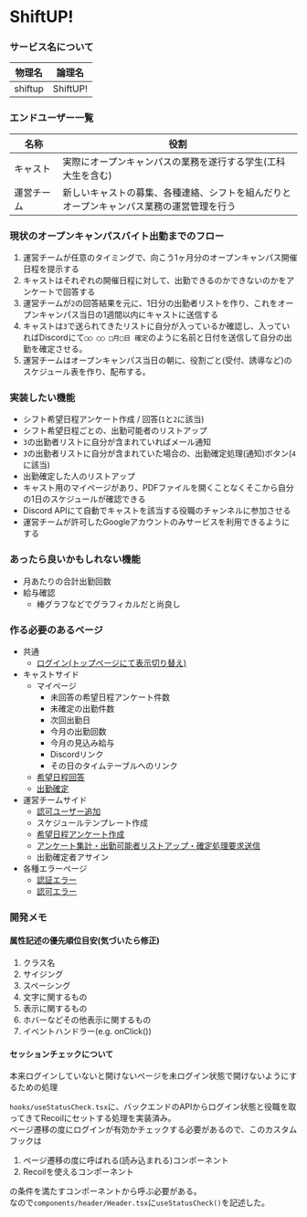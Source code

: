 ﻿# ShiftUP!

### サービス名について
| 物理名 | 論理名 |
| ---- | ---- |
| shiftup | ShiftUP!|

### エンドユーザー一覧
| 名称 | 役割 |
| ---- | ----|
| キャスト | 実際にオープンキャンパスの業務を遂行する学生(工科大生を含む) |
| 運営チーム | 新しいキャストの募集、各種連絡、シフトを組んだりと<br>オープンキャンパス業務の運営管理を行う |

### 現状のオープンキャンパスバイト出勤までのフロー
1. 運営チームが任意のタイミングで、向こう1ヶ月分のオープンキャンパス開催日程を提示する
2. キャストはそれぞれの開催日程に対して、出勤できるのかできないのかをアンケートで回答する
3. 運営チームが`2`の回答結果を元に、1日分の出勤者リストを作り、これをオープンキャンパス当日の1週間以内にキャストに送信する
4. キャストは`3`で送られてきたリストに自分が入っているか確認し、入っていればDiscordにて`◯◯ ◯◯ □月□日 確定`のように名前と日付を送信して自分の出勤を確定させる。
5. 運営チームはオープンキャンパス当日の朝に、役割ごと(受付、誘導など)のスケジュール表を作り、配布する。

### 実装したい機能
- シフト希望日程アンケート作成 / 回答(`1`と`2`に該当)
- シフト希望日程ごとの、出勤可能者のリストアップ
- `3`の出勤者リストに自分が含まれていればメール通知
- `3`の出勤者リストに自分が含まれていた場合の、出勤確定処理(通知)ボタン(`4`に該当)
- 出勤確定した人のリストアップ
- キャスト用のマイページがあり、PDFファイルを開くことなくそこから自分の1日のスケジュールが確認できる
- Discord APIにて自動でキャストを該当する役職のチャンネルに参加させる
- 運営チームが許可したGoogleアカウントのみサービスを利用できるようにする

### あったら良いかもしれない機能
- 月あたりの合計出勤回数
- 給与確認
  - 棒グラフなどでグラフィカルだと尚良し

### 作る必要のあるページ
- 共通
  - [ログイン(トップページにて表示切り替え)](https://shiftup.works/)
- キャストサイド
  - マイページ
    - 未回答の希望日程アンケート件数
    - 未確定の出勤件数
    - 次回出勤日
    - 今月の出勤回数
    - 今月の見込み給与
    - Discordリンク
    - その日のタイムテーブルへのリンク
  - [希望日程回答](https://shiftup.works/answer-survey)
  -  [出勤確定](https://shiftup.works/confirm-attendance)
- 運営チームサイド
  - [認可ユーザー追加](https://shiftup.works/management/add-approved-user)
  - スケジュールテンプレート作成
  - [希望日程アンケート作成](https://shiftup.works/management/create-survey)
  - [アンケート集計・出勤可能者リストアップ・確定処理要求送信](https://shiftup.works/management/tally-survey)
  - 出勤確定者アサイン
- 各種エラーページ
  - [認証エラー](https://shiftup.works/error/authentication-error)
  - [認可エラー](https://shiftup.works/error/invalid-user)

### 開発メモ

#### 属性記述の優先順位目安(気づいたら修正)

1. クラス名
1. サイジング
1. スペーシング
1. 文字に関するもの
1. 表示に関するもの
1. ホバーなどその他表示に関するもの
1. イベントハンドラー(e.g. onClick())

#### セッションチェックについて
本来ログインしていないと開けないページを未ログイン状態で開けないようにするための処理

`hooks/useStatusCheck.tsx`に、バックエンドのAPIからログイン状態と役職を取ってきてRecoilにセットする処理を実装済み。  
ページ遷移の度にログインが有効かチェックする必要があるので、このカスタムフックは

1. ページ遷移の度に呼ばれる(読み込まれる)コンポーネント
2. Recoilを使えるコンポーネント

の条件を満たすコンポーネントから呼ぶ必要がある。  
なので`components/header/Header.tsx`に`useStatusCheck()`を記述した。